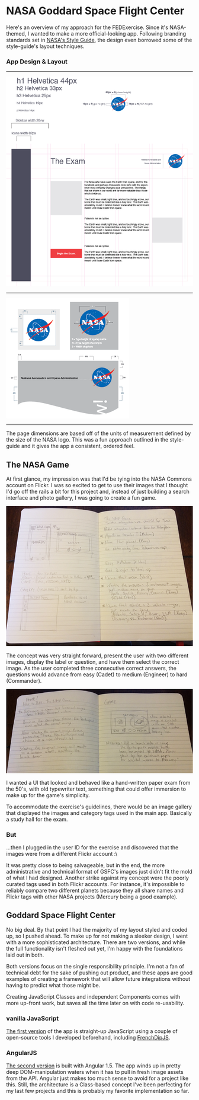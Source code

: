 
# NASA Goddard Space Flight Center

Here's an overview of my approach for the FEDExercise. Since it's NASA-themed, I wanted to make a more official-looking app. Following branding standards set in [NASA's Style Guide](http://sservi.nasa.gov/wp-content/uploads/2011/10/NASA_Style_Guide_v2.1.pdf), the design even borrowed some of the style-guide's layout techniques.

### App Design & Layout

* * *

![alt text](_layout.png "App layout design")

* * *

![alt text](_branding.png "Branding guidelines")

* * *

The page dimensions are based off of the units of measurement defined by the size of the NASA logo. This was a fun approach outlined in the style-guide and it gives the app a consistent, ordered feel.

## The NASA Game

At first glance, my impression was that I'd be tying into the NASA Commons account on Flickr. I was so excited to get to use their images that I thought I'd go off the rails a bit for this project and, instead of just building a search interface and photo gallery, I was going to create a fun game.

![alt text](_game-notes-1.png "Field notes during my lunch break")

The concept was very straight forward, present the user with two different images, display the label or question, and have them select the correct image. As the user completed three consecutive correct answers, the questions would advance from easy (Cadet) to medium (Engineer) to hard (Commander).

![alt text](_game-notes-2.png "Field notes during my lunch break, part 2")

I wanted a UI that looked and behaved like a hand-written paper exam from the 50's, with old typewriter text, something that could offer immersion to make up for the game's simplicity.

To accommodate the exercise's guidelines, there would be an image gallery that displayed the images and category tags used in the main app. Basically a study hall for the exam.

### But

...then I plugged in the user ID for the exercise and discovered that the images were from a different Flickr account :\

It was pretty close to being salvageable, but in the end, the more administrative and technical format of GSFC's images just didn't fit the mold of what I had designed. Another strike against my concept were the poorly curated tags used in both Flickr accounts. For instance, it's impossible to reliably compare two different planets because they all share names and Flickr tags with other NASA projects (Mercury being a good example).

## Goddard Space Flight Center

No big deal. By that point I had the majority of my layout styled and coded up, so I pushed ahead. To make up for not making a sleeker design, I went with a more sophisticated architecture. There are two versions, and while the full functionality isn't fleshed out yet, I'm happy with the foundations laid out in both.

Both versions focus on the single responsibility principle. I'm not a fan of technical debt for the sake of pushing out product, and these apps are good examples of creating a framework that will allow future integrations without having to predict what those might be.

Creating JavaScript Classes and independent Components comes with more up-front work, but saves all the time later on with code re-usability.

### vanilla JavaScript

[The first version](http://rodenbeek.com/nasa-gsfc-js/) of the app is straight-up JavaScript using a couple of open-source tools I developed beforehand, including [FrenchDipJS](http://nominalaeon.github.io/french-dip/).

### AngularJS

[The second version](http://rodenbeek.com/nasa-gsfc-ng/) is built with Angular 1.5. The app winds up in pretty deep DOM-manipulation waters when it has to pull in fresh image assets from the API. Angular just makes too much sense to avoid for a project like this. Still, the architecture is a Class-based concept I've been perfecting for my last few projects and this is probably my favorite implementation so far.





